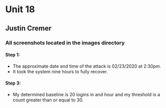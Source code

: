 # Unit 18
## Justin Cremer

### All screenshots located in the images directory

#### Step 1:
-   The approximate date and time of the attack is 02/23/2020 at 2:30pm.  
-   It took the system nine hours to fully recover.

#### Step 3:
-   My determined baseline is 20 logins in and hour and my threshold is a count
greater than or equal to 30.

